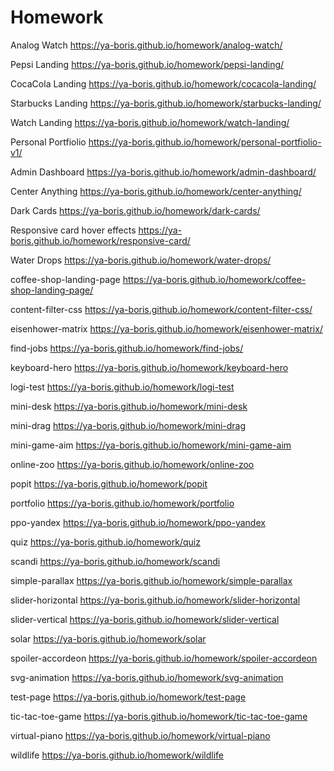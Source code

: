 # Homework

Analog Watch
https://ya-boris.github.io/homework/analog-watch/

Pepsi Landing
https://ya-boris.github.io/homework/pepsi-landing/

CocaCola Landing
https://ya-boris.github.io/homework/cocacola-landing/

Starbucks Landing
https://ya-boris.github.io/homework/starbucks-landing/

Watch Landing
https://ya-boris.github.io/homework/watch-landing/

Personal Portfiolio
https://ya-boris.github.io/homework/personal-portfiolio-v1/

Admin Dashboard
https://ya-boris.github.io/homework/admin-dashboard/

Center Anything
https://ya-boris.github.io/homework/center-anything/

Dark Cards
https://ya-boris.github.io/homework/dark-cards/

Responsive card hover effects
https://ya-boris.github.io/homework/responsive-card/

Water Drops
https://ya-boris.github.io/homework/water-drops/

coffee-shop-landing-page
https://ya-boris.github.io/homework/coffee-shop-landing-page/

content-filter-css
https://ya-boris.github.io/homework/content-filter-css/

eisenhower-matrix
https://ya-boris.github.io/homework/eisenhower-matrix/

find-jobs
https://ya-boris.github.io/homework/find-jobs/

keyboard-hero
https://ya-boris.github.io/homework/keyboard-hero

logi-test
https://ya-boris.github.io/homework/logi-test

mini-desk
https://ya-boris.github.io/homework/mini-desk

mini-drag
https://ya-boris.github.io/homework/mini-drag

mini-game-aim
https://ya-boris.github.io/homework/mini-game-aim

online-zoo
https://ya-boris.github.io/homework/online-zoo

popit
https://ya-boris.github.io/homework/popit

portfolio
https://ya-boris.github.io/homework/portfolio

ppo-yandex
https://ya-boris.github.io/homework/ppo-yandex

quiz
https://ya-boris.github.io/homework/quiz

scandi
https://ya-boris.github.io/homework/scandi

simple-parallax
https://ya-boris.github.io/homework/simple-parallax

slider-horizontal
https://ya-boris.github.io/homework/slider-horizontal

slider-vertical
https://ya-boris.github.io/homework/slider-vertical

solar
https://ya-boris.github.io/homework/solar

spoiler-accordeon
https://ya-boris.github.io/homework/spoiler-accordeon

svg-animation
https://ya-boris.github.io/homework/svg-animation

test-page
https://ya-boris.github.io/homework/test-page

tic-tac-toe-game
https://ya-boris.github.io/homework/tic-tac-toe-game

virtual-piano
https://ya-boris.github.io/homework/virtual-piano

wildlife
https://ya-boris.github.io/homework/wildlife

